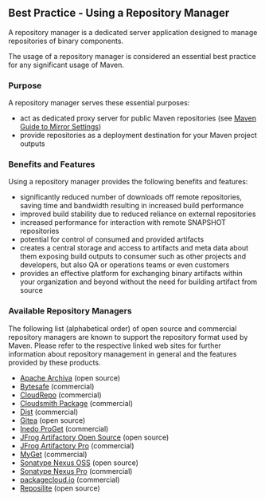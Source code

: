 ## Best Practice - Using a Repository Manager
<!--
Licensed to the Apache Software Foundation (ASF) under one
or more contributor license agreements.  See the NOTICE file
distributed with this work for additional information
regarding copyright ownership.  The ASF licenses this file
to you under the Apache License, Version 2.0 (the
"License"); you may not use this file except in compliance
with the License.  You may obtain a copy of the License at

    http://www.apache.org/licenses/LICENSE-2.0

Unless required by applicable law or agreed to in writing,
software distributed under the License is distributed on an
"AS IS" BASIS, WITHOUT WARRANTIES OR CONDITIONS OF ANY
KIND, either express or implied.  See the License for the
specific language governing permissions and limitations
under the License.
-->
A repository manager is a dedicated server application designed to manage
repositories of binary components.

The usage of a repository manager is 
considered an essential best practice for any significant usage of Maven.


### Purpose

A repository manager serves these essential purposes:

* act as dedicated proxy server for public Maven repositories
(see [Maven Guide to Mirror Settings](./guides/mini/guide-mirror-settings.html))
* provide repositories as a deployment destination for your Maven project 
outputs

### Benefits and Features

Using a repository manager provides the following benefits and features:

* significantly reduced number of downloads off remote repositories, saving time
and bandwidth resulting in increased build performance
* improved build stability due to reduced reliance on external repositories
* increased performance for interaction with remote SNAPSHOT repositories
* potential for control of consumed and provided artifacts
* creates a central storage and access to artifacts and meta data about them 
exposing build outputs to consumer such as other projects and developers, but 
also QA or operations teams or even customers 
* provides an effective platform for exchanging binary artifacts within 
your organization and beyond without the need for building artifact from source

### Available Repository Managers

The following list (alphabetical order) of open source and commercial repository
 managers are known to support the repository format used by Maven. Please refer to the respective linked web sites for further information about repository management in general 
and the features provided by these products.

* <a href="https://archiva.apache.org/" target="_blank">Apache Archiva</a> (open source)
* <a href="https://bytesafe.dev/" target="_blank">Bytesafe</a> (commercial)
* <a href="https://www.cloudrepo.io" target="_blank">CloudRepo</a> (commercial)
* <a href="https://www.cloudsmith.io" target="_blank">Cloudsmith Package</a> (commercial)
* <a href="https://www.dist.cloud" target="_blank">Dist</a> (commercial)
* <a href="https://docs.gitea.com/packages/usage/packages/maven" target="_blank">Gitea</a> (open source)
* <a href="https://inedo.com/proget" target="_blank">Inedo ProGet</a> (commercial)
* <a href="https://www.jfrog.com/open-source" target="_blank">JFrog Artifactory Open Source</a> (open source)
* <a href="https://www.jfrog.com/artifactory/" target="_blank">JFrog Artifactory Pro</a> (commercial)
* <a href="https://www.myget.org" target="_blank">MyGet</a> (commercial)
* <a href="https://www.sonatype.com/products/repository-oss-download" target="_blank">Sonatype Nexus OSS</a> (open source)
* <a href="https://links.sonatype.com/products/nexus/pro/home" target="_blank">Sonatype Nexus Pro</a> (commercial)
* <a href="https://packagecloud.io" target="_blank">packagecloud.io</a> (commercial)
* <a href="https://reposilite.com" target="_blank">Reposilite</a> (open source)
